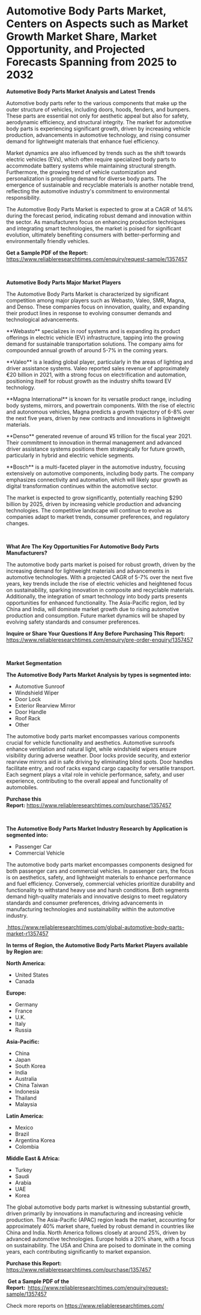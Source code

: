 <p><h1>Automotive Body Parts Market, Centers on Aspects such as Market Growth Market Share, Market Opportunity, and Projected Forecasts Spanning from 2025 to 2032</h1></p><p><strong>Automotive Body Parts Market Analysis and Latest Trends</strong></p>
<p><p>Automotive body parts refer to the various components that make up the outer structure of vehicles, including doors, hoods, fenders, and bumpers. These parts are essential not only for aesthetic appeal but also for safety, aerodynamic efficiency, and structural integrity. The market for automotive body parts is experiencing significant growth, driven by increasing vehicle production, advancements in automotive technology, and rising consumer demand for lightweight materials that enhance fuel efficiency.</p><p>Market dynamics are also influenced by trends such as the shift towards electric vehicles (EVs), which often require specialized body parts to accommodate battery systems while maintaining structural strength. Furthermore, the growing trend of vehicle customization and personalization is propelling demand for diverse body parts. The emergence of sustainable and recyclable materials is another notable trend, reflecting the automotive industry's commitment to environmental responsibility.</p><p>The Automotive Body Parts Market is expected to grow at a CAGR of 14.6% during the forecast period, indicating robust demand and innovation within the sector. As manufacturers focus on enhancing production techniques and integrating smart technologies, the market is poised for significant evolution, ultimately benefiting consumers with better-performing and environmentally friendly vehicles.</p></p>
<p><strong>Get a Sample PDF of the Report:&nbsp;</strong> <a href="https://www.reliableresearchtimes.com/enquiry/request-sample/1357457?utm_campaign=3211&utm_medium=2&utm_source=Github&utm_content=ia&utm_term=09032025&utm_id=automotive-body-parts">https://www.reliableresearchtimes.com/enquiry/request-sample/1357457</a></p>
<p>&nbsp;</p>
<p><strong>Automotive Body Parts Major Market Players</strong></p>
<p><p>The Automotive Body Parts Market is characterized by significant competition among major players such as Webasto, Valeo, SMR, Magna, and Denso. These companies focus on innovation, quality, and expanding their product lines in response to evolving consumer demands and technological advancements.</p><p>**Webasto** specializes in roof systems and is expanding its product offerings in electric vehicle (EV) infrastructure, tapping into the growing demand for sustainable transportation solutions. The company aims for compounded annual growth of around 5-7% in the coming years.</p><p>**Valeo** is a leading global player, particularly in the areas of lighting and driver assistance systems. Valeo reported sales revenue of approximately €20 billion in 2021, with a strong focus on electrification and automation, positioning itself for robust growth as the industry shifts toward EV technology.</p><p>**Magna International** is known for its versatile product range, including body systems, mirrors, and powertrain components. With the rise of electric and autonomous vehicles, Magna predicts a growth trajectory of 6-8% over the next five years, driven by new contracts and innovations in lightweight materials.</p><p>**Denso** generated revenue of around ¥5 trillion for the fiscal year 2021. Their commitment to innovation in thermal management and advanced driver assistance systems positions them strategically for future growth, particularly in hybrid and electric vehicle segments.</p><p>**Bosch** is a multi-faceted player in the automotive industry, focusing extensively on automotive components, including body parts. The company emphasizes connectivity and automation, which will likely spur growth as digital transformation continues within the automotive sector.</p><p>The market is expected to grow significantly, potentially reaching $290 billion by 2025, driven by increasing vehicle production and advancing technologies. The competitive landscape will continue to evolve as companies adapt to market trends, consumer preferences, and regulatory changes.</p></p>
<p>&nbsp;</p>
<p><strong>What Are The Key Opportunities For Automotive Body Parts Manufacturers?</strong></p>
<p><p>The automotive body parts market is poised for robust growth, driven by the increasing demand for lightweight materials and advancements in automotive technologies. With a projected CAGR of 5-7% over the next five years, key trends include the rise of electric vehicles and heightened focus on sustainability, sparking innovation in composite and recyclable materials. Additionally, the integration of smart technology into body parts presents opportunities for enhanced functionality. The Asia-Pacific region, led by China and India, will dominate market growth due to rising automotive production and consumption. Future market dynamics will be shaped by evolving safety standards and consumer preferences.</p></p>
<p><strong>Inquire or Share Your Questions If Any Before Purchasing This Report:</strong> <a href="https://www.reliableresearchtimes.com/enquiry/pre-order-enquiry/1357457?utm_campaign=3211&utm_medium=2&utm_source=Github&utm_content=ia&utm_term=09032025&utm_id=automotive-body-parts">https://www.reliableresearchtimes.com/enquiry/pre-order-enquiry/1357457</a></p>
<p>&nbsp;</p>
<p><strong>Market Segmentation</strong></p>
<p><strong>The Automotive Body Parts Market Analysis by types is segmented into:</strong></p>
<p><ul><li>Automotive Sunroof</li><li>Windshield Wiper</li><li>Door Lock</li><li>Exterior Rearview Mirror</li><li>Door Handle</li><li>Roof Rack</li><li>Other</li></ul></p>
<p><p>The automotive body parts market encompasses various components crucial for vehicle functionality and aesthetics. Automotive sunroofs enhance ventilation and natural light, while windshield wipers ensure visibility during adverse weather. Door locks provide security, and exterior rearview mirrors aid in safe driving by eliminating blind spots. Door handles facilitate entry, and roof racks expand cargo capacity for versatile transport. Each segment plays a vital role in vehicle performance, safety, and user experience, contributing to the overall appeal and functionality of automobiles.</p></p>
<p><strong>Purchase this Report:&nbsp;</strong><a href="https://www.reliableresearchtimes.com/purchase/1357457?utm_campaign=3211&utm_medium=2&utm_source=Github&utm_content=ia&utm_term=09032025&utm_id=automotive-body-parts">https://www.reliableresearchtimes.com/purchase/1357457</a></p>
<p>&nbsp;</p>
<p><strong>The Automotive Body Parts Market Industry Research by Application is segmented into:</strong></p>
<p><ul><li>Passenger Car</li><li>Commercial Vehicle</li></ul></p>
<p><p>The automotive body parts market encompasses components designed for both passenger cars and commercial vehicles. In passenger cars, the focus is on aesthetics, safety, and lightweight materials to enhance performance and fuel efficiency. Conversely, commercial vehicles prioritize durability and functionality to withstand heavy use and harsh conditions. Both segments demand high-quality materials and innovative designs to meet regulatory standards and consumer preferences, driving advancements in manufacturing technologies and sustainability within the automotive industry.</p></p>
<p><a href="https://www.reliableresearchtimes.com/global-automotive-body-parts-market-r1357457?utm_campaign=3211&utm_medium=2&utm_source=Github&utm_content=ia&utm_term=09032025&utm_id=automotive-body-parts">&nbsp;https://www.reliableresearchtimes.com/global-automotive-body-parts-market-r1357457</a></p>
<p><strong>In terms of Region, the Automotive Body Parts Market Players available by Region are:</strong></p>
<p>
    <p> <strong> North America: </strong>
        <ul>
            <li>United States</li>
            <li>Canada</li>
        </ul>
        </p> 
    <p> <strong> Europe: </strong>
        <ul>
            <li>Germany</li>
            <li>France</li>
            <li>U.K.</li>
            <li>Italy</li>
            <li>Russia</li>
        </ul>
        </p> 
    <p> <strong> Asia-Pacific: </strong>
        <ul>
            <li>China</li>
            <li>Japan</li>
            <li>South Korea</li>
            <li>India</li>
            <li>Australia</li>
            <li>China Taiwan</li>
            <li>Indonesia</li>
            <li>Thailand</li>
            <li>Malaysia</li>
        </ul>
        </p> 
    <p> <strong> Latin America: </strong>
        <ul>
            <li>Mexico</li>
            <li>Brazil</li>
            <li>Argentina Korea</li>
            <li>Colombia</li>
        </ul>
        </p> 
    <p> <strong> Middle East & Africa: </strong>
        <ul>
            <li>Turkey</li>
            <li>Saudi</li>
            <li>Arabia</li>
            <li>UAE</li>
            <li>Korea</li>
        </ul>
    </p>
    </p>
<p><p>The global automotive body parts market is witnessing substantial growth, driven primarily by innovations in manufacturing and increasing vehicle production. The Asia-Pacific (APAC) region leads the market, accounting for approximately 40% market share, fueled by robust demand in countries like China and India. North America follows closely at around 25%, driven by advanced automotive technologies. Europe holds a 20% share, with a focus on sustainability. The USA and China are poised to dominate in the coming years, each contributing significantly to market expansion.</p></p>
<p><strong>Purchase this Report: </strong><a href="https://www.reliableresearchtimes.com/purchase/1357457?utm_campaign=3211&utm_medium=2&utm_source=Github&utm_content=ia&utm_term=09032025&utm_id=automotive-body-parts">https://www.reliableresearchtimes.com/purchase/1357457</a></p>
<p>&nbsp;<strong>Get a Sample PDF of the Report:&nbsp;&nbsp;</strong><a href="https://www.reliableresearchtimes.com/enquiry/request-sample/1357457?utm_campaign=3211&utm_medium=2&utm_source=Github&utm_content=ia&utm_term=09032025&utm_id=automotive-body-parts">https://www.reliableresearchtimes.com/enquiry/request-sample/1357457</a></p>
<p><strong></strong></p>
<p>Check more reports on <a href="https://www.reliableresearchtimes.com/?utm_campaign=3211&utm_medium=2&utm_source=Github&utm_content=ia&utm_term=09032025&utm_id=automotive-body-parts">https://www.reliableresearchtimes.com/</a></p>